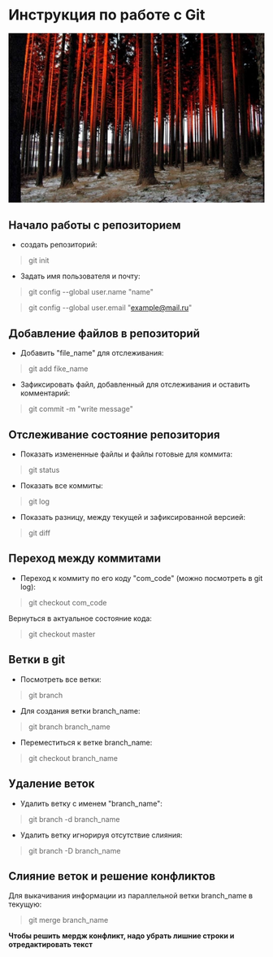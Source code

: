 # Инструкция по работе с Git
![error](photo.png)
## Начало работы с репозиторием
* создать репозиторий:
>git init

* Задать имя пользователя и почту:
>git config --global user.name "name"

>git config --global user.email "example@mail.ru"
## Добавление файлов в репозиторий
* Добавить "file_name" для отслеживания:
>git add fike_name

* Зафиксировать файл, добавленный для отслеживания и оставить комментарий:
>git commit -m "write message"

## Отслеживание состояние репозитория
* Показать измененные файлы и файлы готовые для коммита:
>git status

* Показать все коммиты:
>git log

* Показать разницу, между текущей и зафиксированной версией:
>git diff
## Переход между коммитами
* Переход к коммиту по его коду "com_code" (можно посмотреть в git log):
> git checkout com_code

Вернуться в актуальное состояние кода:
>git checkout master

## Ветки в git
* Посмотреть все ветки:
>git branch
* Для создания ветки branch_name:
>git branch branch_name
* Переместиться к ветке branch_name:
>git checkout branch_name

## Удаление веток
* Удалить ветку с именем "branch_name":
>git branch -d branch_name
* Удалить ветку игнорируя отсутствие слияния:
>git branch -D branch_name

## Слияние веток и решение конфликтов
Для выкачивания информации из параллельной ветки branch_name в текущую:
>git merge branch_name

**Чтобы решить мердж конфликт, надо убрать лишние строки и отредактировать текст**
